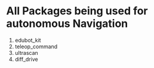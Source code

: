 # All Packages being used for autonomous Navigation

1. edubot_kit
2. teleop_command
3. ultrascan
4. diff_drive

